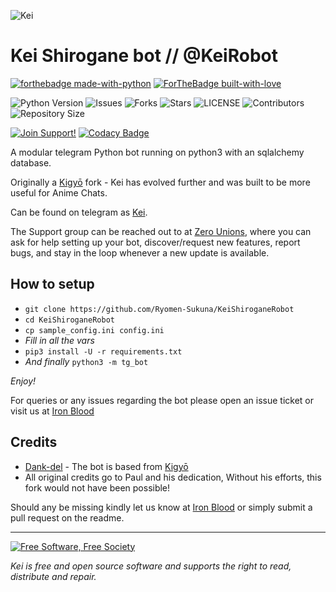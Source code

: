 ![Kei](https://telegra.ph/file/0be21ef31429a41faa7b7.jpg)

# Kei Shirogane bot // @KeiRobot

[![forthebadge made-with-python](http://ForTheBadge.com/images/badges/made-with-python.svg)](https://www.python.org/)
[![ForTheBadge built-with-love](http://ForTheBadge.com/images/badges/built-with-love.svg)](https://GitHub.com/Ryomen-Sukuna/)</br>

![Python Version](https://img.shields.io/badge/python-3.9-green?style=for-the-badge&logo=appveyor)
![Issues](https://img.shields.io/github/issues/Ryomen-Sukuna/KeiShiroganeRobot?style=for-the-badge&logo=appveyor)
![Forks](https://img.shields.io/github/forks/Ryomen-Sukuna/KeiShiroganeRobot?style=for-the-badge&logo=appveyor)
![Stars](https://img.shields.io/github/stars/Ryomen-Sukuna/KeiShiroganeRobot?style=for-the-badge&logo=appveyor)
![LICENSE](https://img.shields.io/github/license/Ryomen-Sukuna/KeiShiroganeRobot?style=for-the-badge&logo=appveyor)
![Contributors](https://img.shields.io/github/contributors/Ryomen-Sukuna/KeiShiroganeRobot?style=for-the-badge&logo=appveyor)
![Repository Size](https://img.shields.io/github/repo-size/Ryomen-Sukuna/KeiShiroganeRobot?style=for-the-badge&logo=appveyor)</br>

[![Join Support!](https://img.shields.io/badge/Support%20Chat-IronBlood-red)](https://t.me/ironbloodnations)
[![Codacy Badge](https://app.codacy.com/project/badge/Grade/cfb691a93a064d9ea753ef2b5fccf797)](https://www.codacy.com/manual/Ryomen-Sukuna/KeiShiroganeRobot?utm_source=github.com&amp;utm_medium=referral&amp;utm_content=Ryomen-Sukuna/KeiShiroganeRobot&amp;utm_campaign=Badge_Grade)

A modular telegram Python bot running on python3 with an sqlalchemy database.

Originally a [Kigyō](https://github.com/Dank-del/EnterpriseALRobot) fork - Kei has evolved further and was built to be
more useful for Anime Chats.

Can be found on telegram as [Kei](https://t.me/keibotrobot).

The Support group can be reached out to at [Zero Unions](https://t.me/zerounions), where you can ask for help setting up
your bot, discover/request new features, report bugs, and stay in the loop whenever a new update is available.

## How to setup

- `git clone https://github.com/Ryomen-Sukuna/KeiShiroganeRobot`
- `cd KeiShiroganeRobot`
- `cp sample_config.ini config.ini`
- *Fill in all the vars*
- `pip3 install -U -r requirements.txt`
- *And finally* `python3 -m tg_bot`

*Enjoy!*

For queries or any issues regarding the bot please open an issue ticket or visit us
at [Iron Blood](https://t.me/ironbloodnations)

## Credits

- [Dank-del](https://github.com/Dank-del) - The bot is based
  from [Kigyō](https://github.com/AnimeKaizoku/EnterpriseALRobot)
- All original credits go to Paul and his dedication, Without his efforts, this fork would not have been possible!

Should any be missing kindly let us know at [Iron Blood](https://t.me/ironbloodnations) or simply submit a pull request
on the readme.

-------------------------------------------------------------------------------------

<a href="http://u.fsf.org/16e"><img src="https://static.fsf.org/nosvn/images/badges/fsfs_icons_red-bg.png" alt="Free Software, Free Society"></a>

*Kei is free and open source software and supports the right to read, distribute and repair.*
